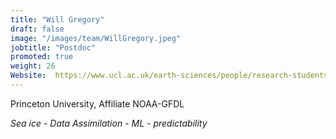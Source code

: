 ```yaml
---
title: "Will Gregory"
draft: false
image: "/images/team/WillGregory.jpeg"
jobtitle: "Postdoc"
promoted: true
weight: 26
Website:  https://www.ucl.ac.uk/earth-sciences/people/research-students/william-gregory
---
```



Princeton University, Affiliate NOAA-GFDL

*Sea ice - Data Assimilation - ML - predictability*


